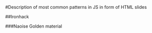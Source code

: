 #Description of most common patterns in JS in form of HTML slides

##Ironhack

###Naoise Golden material